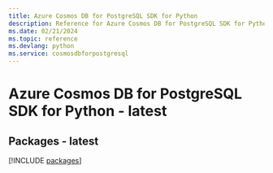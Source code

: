 ```yaml
---
title: Azure Cosmos DB for PostgreSQL SDK for Python
description: Reference for Azure Cosmos DB for PostgreSQL SDK for Python
ms.date: 02/21/2024
ms.topic: reference
ms.devlang: python
ms.service: cosmosdbforpostgresql
---
```

# Azure Cosmos DB for PostgreSQL SDK for Python - latest
## Packages - latest
[!INCLUDE [packages](cosmos-db-for-postgresql-index.md)]